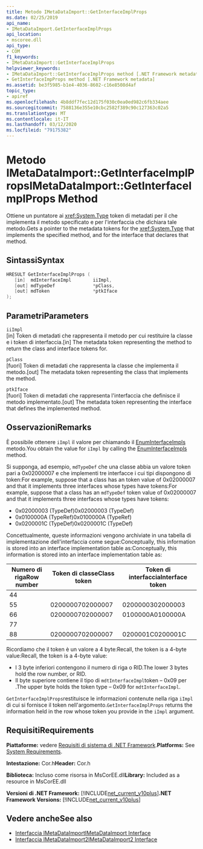 ```yaml
---
title: Metodo IMetaDataImport::GetInterfaceImplProps
ms.date: 02/25/2019
api_name:
- IMetaDataImport.GetInterfaceImplProps
api_location:
- mscoree.dll
api_type:
- COM
f1_keywords:
- IMetaDataImport::GetInterfaceImplProps
helpviewer_keywords:
- IMetaDataImport::GetInterfaceImplProps method [.NET Framework metadata]
- GetInterfaceImpProps method [.NET Framework metadata]
ms.assetid: be3f5985-b1e4-4036-8602-c16e8508d4af
topic_type:
- apiref
ms.openlocfilehash: 4b8ddf7fec12d175f030c0ea0ed982c6fb334aee
ms.sourcegitcommit: 7588136e355e10cbc2582f389c90c127363c02a5
ms.translationtype: MT
ms.contentlocale: it-IT
ms.lasthandoff: 03/12/2020
ms.locfileid: "79175382"
---
```

# <a name="imetadataimportgetinterfaceimplprops-method"></a><span data-ttu-id="a2a97-102">Metodo IMetaDataImport::GetInterfaceImplProps</span><span class="sxs-lookup"><span data-stu-id="a2a97-102">IMetaDataImport::GetInterfaceImplProps Method</span></span>
<span data-ttu-id="a2a97-103">Ottiene un puntatore ai <xref:System.Type> token di metadati per il che implementa il metodo specificato e per l'interfaccia che dichiara tale metodo.</span><span class="sxs-lookup"><span data-stu-id="a2a97-103">Gets a pointer to the metadata tokens for the <xref:System.Type> that implements the specified method, and for the interface that declares that method.</span></span>
  
## <a name="syntax"></a><span data-ttu-id="a2a97-104">Sintassi</span><span class="sxs-lookup"><span data-stu-id="a2a97-104">Syntax</span></span>  
  
```cpp  
HRESULT GetInterfaceImplProps (  
   [in]  mdInterfaceImpl        iiImpl,  
   [out] mdTypeDef              *pClass,  
   [out] mdToken                *ptkIface  
);  
```  
  
## <a name="parameters"></a><span data-ttu-id="a2a97-105">Parametri</span><span class="sxs-lookup"><span data-stu-id="a2a97-105">Parameters</span></span>  
 `iiImpl`  
 <span data-ttu-id="a2a97-106">[in] Token di metadati che rappresenta il metodo per cui restituire la classe e i token di interfaccia.</span><span class="sxs-lookup"><span data-stu-id="a2a97-106">[in] The metadata token representing the method to return the class and interface tokens for.</span></span>  
  
 `pClass`  
 <span data-ttu-id="a2a97-107">[fuori] Token di metadati che rappresenta la classe che implementa il metodo.</span><span class="sxs-lookup"><span data-stu-id="a2a97-107">[out] The metadata token representing the class that implements the method.</span></span>  
  
 `ptkIface`  
 <span data-ttu-id="a2a97-108">[fuori] Token di metadati che rappresenta l'interfaccia che definisce il metodo implementato.</span><span class="sxs-lookup"><span data-stu-id="a2a97-108">[out] The metadata token representing the interface that defines the implemented method.</span></span>  

## <a name="remarks"></a><span data-ttu-id="a2a97-109">Osservazioni</span><span class="sxs-lookup"><span data-stu-id="a2a97-109">Remarks</span></span>

 <span data-ttu-id="a2a97-110">È possibile ottenere `iImpl` il valore per chiamando il [EnumInterfaceImpls](imetadataimport-enuminterfaceimpls-method.md) metodo.</span><span class="sxs-lookup"><span data-stu-id="a2a97-110">You obtain the value for `iImpl` by calling the [EnumInterfaceImpls](imetadataimport-enuminterfaceimpls-method.md) method.</span></span>

 <span data-ttu-id="a2a97-111">Si supponga, ad esempio, `mdTypeDef` che una classe abbia un valore token pari a 0x02000007 e che implementi tre interfacce i cui tipi dispongono di token:For example, suppose that a class has an token value of 0x02000007 and that it implements three interfaces whose types have tokens:</span><span class="sxs-lookup"><span data-stu-id="a2a97-111">For example, suppose that a class has an `mdTypeDef` token value of 0x02000007 and that it implements three interfaces whose types have tokens:</span></span>

- <span data-ttu-id="a2a97-112">0x02000003 (TypeDef)</span><span class="sxs-lookup"><span data-stu-id="a2a97-112">0x02000003 (TypeDef)</span></span>
- <span data-ttu-id="a2a97-113">0x0100000A (TypeRef)</span><span class="sxs-lookup"><span data-stu-id="a2a97-113">0x0100000A (TypeRef)</span></span>
- <span data-ttu-id="a2a97-114">0x0200001C (TypeDef)</span><span class="sxs-lookup"><span data-stu-id="a2a97-114">0x0200001C (TypeDef)</span></span>

<span data-ttu-id="a2a97-115">Concettualmente, queste informazioni vengono archiviate in una tabella di implementazione dell'interfaccia come segue:Conceptually, this information is stored into an interface implementation table as:</span><span class="sxs-lookup"><span data-stu-id="a2a97-115">Conceptually, this information is stored into an interface implementation table as:</span></span>

| <span data-ttu-id="a2a97-116">Numero di riga</span><span class="sxs-lookup"><span data-stu-id="a2a97-116">Row number</span></span> | <span data-ttu-id="a2a97-117">Token di classe</span><span class="sxs-lookup"><span data-stu-id="a2a97-117">Class token</span></span> | <span data-ttu-id="a2a97-118">Token di interfaccia</span><span class="sxs-lookup"><span data-stu-id="a2a97-118">Interface token</span></span> |
|------------|-------------|-----------------|
| <span data-ttu-id="a2a97-119">4</span><span class="sxs-lookup"><span data-stu-id="a2a97-119">4</span></span>          |             |                 |
| <span data-ttu-id="a2a97-120">5</span><span class="sxs-lookup"><span data-stu-id="a2a97-120">5</span></span>          | <span data-ttu-id="a2a97-121">02000007</span><span class="sxs-lookup"><span data-stu-id="a2a97-121">02000007</span></span>    | <span data-ttu-id="a2a97-122">02000003</span><span class="sxs-lookup"><span data-stu-id="a2a97-122">02000003</span></span>        |
| <span data-ttu-id="a2a97-123">6</span><span class="sxs-lookup"><span data-stu-id="a2a97-123">6</span></span>          | <span data-ttu-id="a2a97-124">02000007</span><span class="sxs-lookup"><span data-stu-id="a2a97-124">02000007</span></span>    | <span data-ttu-id="a2a97-125">0100000A</span><span class="sxs-lookup"><span data-stu-id="a2a97-125">0100000A</span></span>        |
| <span data-ttu-id="a2a97-126">7</span><span class="sxs-lookup"><span data-stu-id="a2a97-126">7</span></span>          |             |                 |
| <span data-ttu-id="a2a97-127">8</span><span class="sxs-lookup"><span data-stu-id="a2a97-127">8</span></span>          | <span data-ttu-id="a2a97-128">02000007</span><span class="sxs-lookup"><span data-stu-id="a2a97-128">02000007</span></span>    | <span data-ttu-id="a2a97-129">0200001C</span><span class="sxs-lookup"><span data-stu-id="a2a97-129">0200001C</span></span>        |

<span data-ttu-id="a2a97-130">Ricordiamo che il token è un valore a 4 byte:Recall, the token is a 4-byte value:</span><span class="sxs-lookup"><span data-stu-id="a2a97-130">Recall, the token is a 4-byte value:</span></span>

- <span data-ttu-id="a2a97-131">I 3 byte inferiori contengono il numero di riga o RID.</span><span class="sxs-lookup"><span data-stu-id="a2a97-131">The lower 3 bytes hold the row number, or RID.</span></span>
- <span data-ttu-id="a2a97-132">Il byte superiore contiene il tipo di `mdtInterfaceImpl`token – 0x09 per .</span><span class="sxs-lookup"><span data-stu-id="a2a97-132">The upper byte holds the token type – 0x09 for `mdtInterfaceImpl`.</span></span>

<span data-ttu-id="a2a97-133">`GetInterfaceImplProps`restituisce le informazioni contenute nella riga `iImpl` di cui si fornisce il token nell'argomento.</span><span class="sxs-lookup"><span data-stu-id="a2a97-133">`GetInterfaceImplProps` returns the information held in the row whose token you provide in the `iImpl` argument.</span></span>
  
## <a name="requirements"></a><span data-ttu-id="a2a97-134">Requisiti</span><span class="sxs-lookup"><span data-stu-id="a2a97-134">Requirements</span></span>  
 <span data-ttu-id="a2a97-135">**Piattaforme:** vedere [Requisiti di sistema di .NET Framework](../../../../docs/framework/get-started/system-requirements.md).</span><span class="sxs-lookup"><span data-stu-id="a2a97-135">**Platforms:** See [System Requirements](../../../../docs/framework/get-started/system-requirements.md).</span></span>  
  
 <span data-ttu-id="a2a97-136">**Intestazione:** Cor.h</span><span class="sxs-lookup"><span data-stu-id="a2a97-136">**Header:** Cor.h</span></span>  
  
 <span data-ttu-id="a2a97-137">**Biblioteca:** Incluso come risorsa in MsCorEE.dll</span><span class="sxs-lookup"><span data-stu-id="a2a97-137">**Library:** Included as a resource in MsCorEE.dll</span></span>  
  
 <span data-ttu-id="a2a97-138">**Versioni di .NET Framework:** [!INCLUDE[net_current_v10plus](../../../../includes/net-current-v10plus-md.md)]</span><span class="sxs-lookup"><span data-stu-id="a2a97-138">**.NET Framework Versions:** [!INCLUDE[net_current_v10plus](../../../../includes/net-current-v10plus-md.md)]</span></span>  
  
## <a name="see-also"></a><span data-ttu-id="a2a97-139">Vedere anche</span><span class="sxs-lookup"><span data-stu-id="a2a97-139">See also</span></span>

- [<span data-ttu-id="a2a97-140">Interfaccia IMetaDataImport</span><span class="sxs-lookup"><span data-stu-id="a2a97-140">IMetaDataImport Interface</span></span>](../../../../docs/framework/unmanaged-api/metadata/imetadataimport-interface.md)
- [<span data-ttu-id="a2a97-141">Interfaccia IMetaDataImport2</span><span class="sxs-lookup"><span data-stu-id="a2a97-141">IMetaDataImport2 Interface</span></span>](../../../../docs/framework/unmanaged-api/metadata/imetadataimport2-interface.md)

